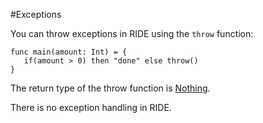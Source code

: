 #Exceptions

You can throw exceptions in RIDE using the `throw` function:
```
func main(amount: Int) = {
   if(amount > 0) then "done" else throw()
}
```
The return type of the throw function is [Nothing](/ride/data-types.md).

There is no exception handling in RIDE.

